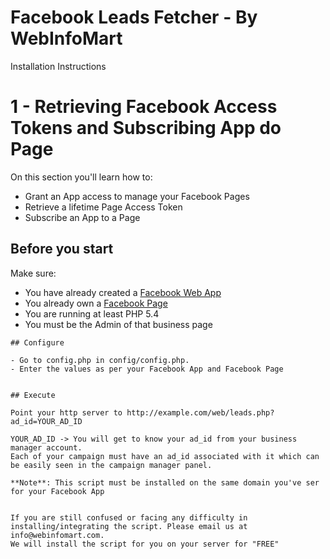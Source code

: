 Facebook Leads Fetcher - By WebInfoMart
============================

Installation Instructions

# 1 - Retrieving Facebook Access Tokens and Subscribing App do Page


On this section you'll learn how to:

- Grant an App access to manage your Facebook Pages
- Retrieve a lifetime Page Access Token
- Subscribe an App to a Page


## Before you start

Make sure:

- You have already created a [Facebook Web App](https://developers.facebook.com/)
- You already own a [Facebook Page](https://www.facebook.com/pages/create/)
- You are running at least PHP 5.4
- You must be the Admin of that business page


```
## Configure

- Go to config.php in config/config.php.
- Enter the values as per your Facebook App and Facebook Page


## Execute

Point your http server to http://example.com/web/leads.php?ad_id=YOUR_AD_ID

YOUR_AD_ID -> You will get to know your ad_id from your business manager account. 
Each of your campaign must have an ad_id associated with it which can be easily seen in the campaign manager panel. 

**Note**: This script must be installed on the same domain you've ser for your Facebook App


If you are still confused or facing any difficulty in installing/integrating the script. Please email us at info@webinfomart.com.
We will install the script for you on your server for "FREE"
